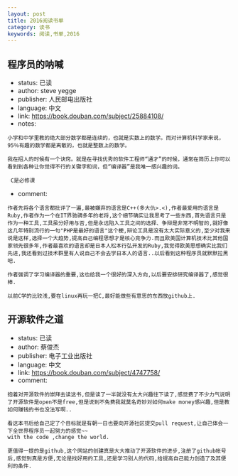 ```yaml
---
layout: post
title: 2016阅读书单
category: 读书
keywords: 阅读,书单,2016
---
```


## 程序员的呐喊

- status: 已读
- author: steve yegge
- publisher: 人民邮电出版社
- language: 中文
- link: https://book.douban.com/subject/25884108/
- notes: 
```
小学和中学里教的绝大部分数学都是连续的，也就是实数上的数学。而对计算机科学家来说，95％有趣的数学都是离散的，也就是整数上的数学。

我在招人的时候有一个诀窍。就是在寻找优秀的软件工程师“通才”的时候，通常在简历上你可以看到到各种让你觉得不行的关键字和词，但“编译器”是我唯一感兴趣的词。

 C是必修课
```
 
- comment:

```
作者先将各个语言都批评了一遍,最被嫌弃的语言是C++(多大仇>.<),作者最爱用的语言是Ruby,作者作为一个在IT界驰骋多年的老将,这个细节确实让我思考了一些东西,首先语言只是作为一种工具,工具虽分好用与否,但是永远陷入工具之间的选择、争辩是非常不明智的,就好像这几年特别流行的一句"PHP是最好的语言"这个梗,辩论工具是没有太大实际意义的,至少对我来说是这样,选择一个大趋势,提高自己编程思想才是核心竞争力.而且欧美国计算机技术比其他国家领先很多年,作者最喜欢的语言却是日本人松本行弘开发的Ruby,我觉得欧美思想确实比我们先进,我还看到过技术群里有人说自己不会去学日本人的语言..以后看到这种程序员就默默拉黑吧.

作者强调了学习编译器的重要,这也给我一个很好的深入方向,以后要安排研究编译器了,感觉很棒.

以前C学的比较浅,要在linux再玩一把C,最好能做些有意思的东西放github上.
```

## 开源软件之道

- status: 已读
- author: 蔡俊杰
- publisher: 电子工业出版社
- language: 中文
- link: https://book.douban.com/subject/4747758/
- comment: 
```
抱着对开源软件的崇拜去读这书,但是读了一半就没有太大兴趣往下读了,感觉费了不少力气说明了开源软件是open不是free,但是说到不免费我就莫名奇妙对如何make money感兴趣,但是教如何赚钱的书也没法写啊..

看这本书后给自己定了个目标就是有朝一日也要向开源社区提交pull request,让自己体会一下全世界程序员一起努力的感觉~~
with the code ,change the world.

更值得一提的是github,这个网站的创建真是大大推动了开源软件的进步,注册了github帐号后,感觉到真是方便,无论是找好用的工具,还是学习别人的代码,给提高自己能力创造了及其便利的条件.
```
















